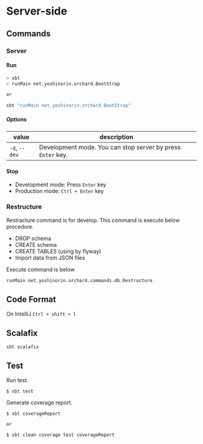 # Server-side

## Commands

### Server

#### Run

```sh
> sbt
> runMain net.yoshinorin.orchard.BootStrap

or

sbt "runMain net.yoshinorin.orchard.BootStrap"
```

##### Options

|value|description|
|---|---|
|`-d`, `--dev`|Development mode. You can stop server by press `Enter` key.|

#### Stop

* Development mode: Press `Enter` key
* Production mode: `Ctrl + Enter` key

### Restructure

Restracture command is for develop. This command is execute below procedure.

* DROP schema
* CREATE schema
* CREATE TABLES (using by flyway)
* Import data from JSON files

Execute command is below

```sh
runMain net.yoshinorin.orchard.commands.db.Restructure
```

## Code Format

On IntelliJ `Ctrl + shift + l`

## Scalafix

```
sbt scalafix
```

## Test

Run test.

```
$ sbt test
```

Generate coverage report.

```
$ sbt coverageReport

or

$ sbt clean coverage test coverageReport
```
